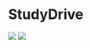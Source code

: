 # StudyDrive
![](https://img.shields.io/badge/language-OC-blue.svg)
![](https://img.shields.io/badge/platform-ios-lightgrey.svg)

